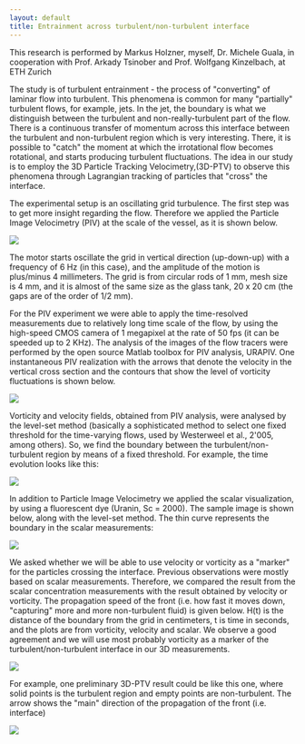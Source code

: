 ```yaml
---
layout: default
title: Entrainment across turbulent/non-turbulent interface
---
```



This research is performed by Markus Holzner, myself, Dr. Michele Guala, in cooperation with Prof. Arkady Tsinober and Prof. Wolfgang Kinzelbach, at ETH Zurich

The study is of turbulent entrainment - the process of "converting" of laminar flow into turbulent. This phenomena is common for many "partially" turbulent flows, for example, jets. In the jet, the boundary is what we distinguish between the turbulent and non-really-turbulent part of the flow. There is a continuous transfer of momentum across this interface between the turbulent and non-turbulent region which is very interesting. There, it is possible to "catch" the moment at which the irrotational flow becomes rotational, and starts producing turbulent fluctuations. The idea in our study is to employ the 3D Particle Tracking Velocimetry,(3D-PTV) to observe this phenomena through Lagrangian tracking of particles that "cross" the interface.

The experimental setup is an oscillating grid turbulence. The first step was to get more insight regarding the flow. Therefore we applied the Particle Image Velocimetry (PIV) at the scale of the vessel, as it is shown below.

![](http://alexl.files.wordpress.com/2006/02/1.png)


The motor starts oscillate the grid in vertical direction (up-down-up) with a frequency of 6 Hz (in this case), and the amplitude of the motion is plus/minus 4 millimeters. The grid is from circular rods of 1 mm, mesh size is 4 mm, and it is almost of the same size as the glass tank, 20 x 20 cm (the gaps are of the order of 1/2 mm).

For the PIV experiment we were able to apply the time-resolved measurements due to relatively long time scale of the flow, by using the high-speed CMOS camera of 1 megapixel at the rate of 50 fps (it can be speeded up to 2 KHz). The analysis of the images of the flow tracers were performed by the open source Matlab toolbox for PIV analysis, URAPIV. One instantaneous PIV realization with the arrows that denote the velocity in the vertical cross section and the contours that show the level of vorticity fluctuations is shown below.

![](http://alexl.files.wordpress.com/2006/02/5.png?w=521&h=278)

Vorticity and velocity fields, obtained from PIV analysis, were analysed by the level-set method (basically a sophisticated method to select one fixed threshold for the time-varying flows, used by Westerweel et al., 2'005, among others). So, we find the boundary between the turbulent/non-turbulent region by means of a fixed threshold. For example, the time evolution looks like this:

![](http://alexl.files.wordpress.com/2006/02/3.png?w=505&h=365)

In addition to Particle Image Velocimetry we applied the scalar visualization, by using a fluorescent dye (Uranin, Sc = 2000). The sample image is shown below, along with the level-set method. The thin curve represents the boundary in the scalar measurements:

![](http://alexl.files.wordpress.com/2006/02/2.png?w=479&h=283)

We asked whether we will be able to use velocity or vorticity as a "marker" for the particles crossing the interface. Previous observations were mostly based on scalar measurements. Therefore, we compared the result from the scalar concentration measurements with the result obtained by velocity or vorticity. The propagation speed of the front (i.e. how fast it moves down, "capturing" more and more non-turbulent fluid) is given below. H(t) is the distance of the boundary from the grid in centimeters, t is time in seconds, and the plots are from vorticity, velocity and scalar. We observe a good agreement and we will use most probably vorticity as a marker of the turbulent/non-turbulent interface in our 3D measurements.

![](http://alexl.files.wordpress.com/2006/02/4.png)


For example, one preliminary 3D-PTV result could be like this one, where solid points is the turbulent region and empty points are non-turbulent. The arrow shows the "main" direction of the propagation of the front (i.e. interface)

![](http://alexl.files.wordpress.com/2006/02/6.png)